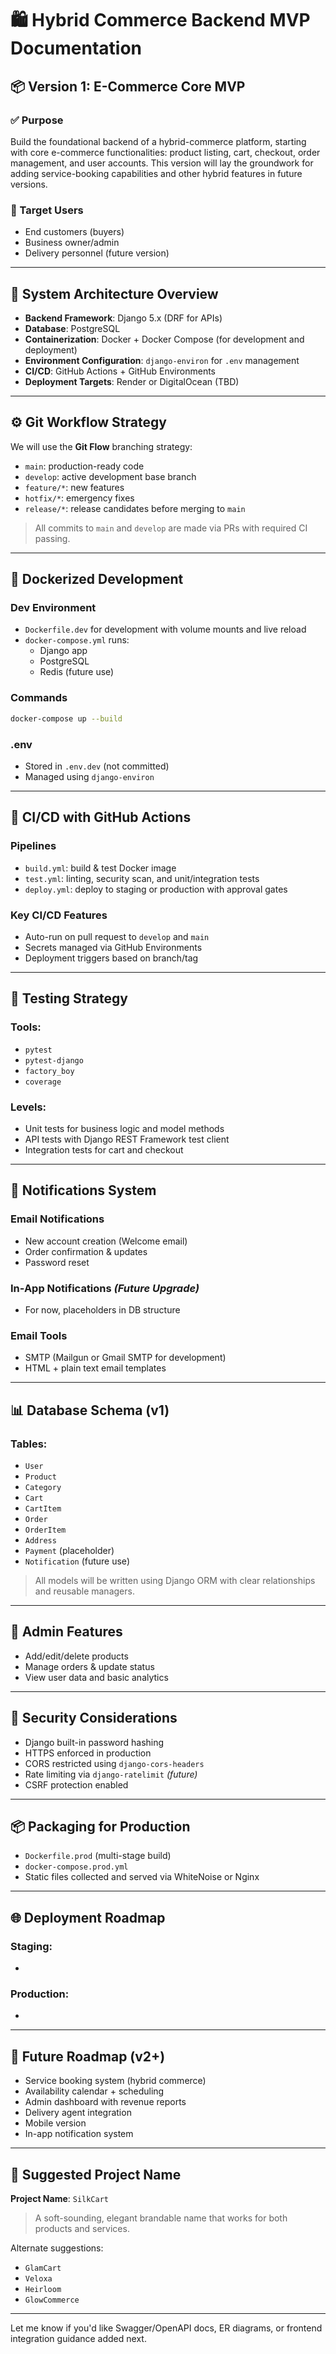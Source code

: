 # 🛍️ Hybrid Commerce Backend MVP Documentation

## 📦 Version 1: E-Commerce Core MVP

### ✅ Purpose

Build the foundational backend of a hybrid-commerce platform, starting with core e-commerce functionalities: product listing, cart, checkout, order management, and user accounts. This version will lay the groundwork for adding service-booking capabilities and other hybrid features in future versions.

### 👥 Target Users

- End customers (buyers)
- Business owner/admin
- Delivery personnel (future version)

---

## 📐 System Architecture Overview

- **Backend Framework**: Django 5.x (DRF for APIs)
- **Database**: PostgreSQL
- **Containerization**: Docker + Docker Compose (for development and deployment)
- **Environment Configuration**: `django-environ` for `.env` management
- **CI/CD**: GitHub Actions + GitHub Environments
- **Deployment Targets**: Render or DigitalOcean (TBD)

---

## ⚙️ Git Workflow Strategy

We will use the **Git Flow** branching strategy:

- `main`: production-ready code
- `develop`: active development base branch
- `feature/*`: new features
- `hotfix/*`: emergency fixes
- `release/*`: release candidates before merging to `main`

> All commits to `main` and `develop` are made via PRs with required CI passing.

---

## 🐳 Dockerized Development

### Dev Environment

- `Dockerfile.dev` for development with volume mounts and live reload
- `docker-compose.yml` runs:
  - Django app
  - PostgreSQL
  - Redis (future use)

### Commands

```bash
docker-compose up --build
```

### .env

- Stored in `.env.dev` (not committed)
- Managed using `django-environ`

---

## 🚀 CI/CD with GitHub Actions

### Pipelines

- `build.yml`: build & test Docker image
- `test.yml`: linting, security scan, and unit/integration tests
- `deploy.yml`: deploy to staging or production with approval gates

### Key CI/CD Features

- Auto-run on pull request to `develop` and `main`
- Secrets managed via GitHub Environments
- Deployment triggers based on branch/tag

---

## 🧪 Testing Strategy

### Tools:

- `pytest`
- `pytest-django`
- `factory_boy`
- `coverage`

### Levels:

- Unit tests for business logic and model methods
- API tests with Django REST Framework test client
- Integration tests for cart and checkout

---

## 🔔 Notifications System

### Email Notifications

- New account creation (Welcome email)
- Order confirmation & updates
- Password reset

### In-App Notifications *(Future Upgrade)*

- For now, placeholders in DB structure

### Email Tools

- SMTP (Mailgun or Gmail SMTP for development)
- HTML + plain text email templates

---

## 📊 Database Schema (v1)

### Tables:

- `User`
- `Product`
- `Category`
- `Cart`
- `CartItem`
- `Order`
- `OrderItem`
- `Address`
- `Payment` (placeholder)
- `Notification` (future use)

> All models will be written using Django ORM with clear relationships and reusable managers.

---

## 🧰 Admin Features

- Add/edit/delete products
- Manage orders & update status
- View user data and basic analytics

---

## 🔐 Security Considerations

- Django built-in password hashing
- HTTPS enforced in production
- CORS restricted using `django-cors-headers`
- Rate limiting via `django-ratelimit` *(future)*
- CSRF protection enabled

---

## 📦 Packaging for Production

- `Dockerfile.prod` (multi-stage build)
- `docker-compose.prod.yml`
- Static files collected and served via WhiteNoise or Nginx

---

## 🌐 Deployment Roadmap

### Staging:

-

### Production:

-

---

## 🧭 Future Roadmap (v2+)

- Service booking system (hybrid commerce)
- Availability calendar + scheduling
- Admin dashboard with revenue reports
- Delivery agent integration
- Mobile version
- In-app notification system

---

## 📛 Suggested Project Name

**Project Name**: `SilkCart`

> A soft-sounding, elegant brandable name that works for both products and services.

Alternate suggestions:

- `GlamCart`
- `Veloxa`
- `Heirloom`
- `GlowCommerce`

---

Let me know if you'd like Swagger/OpenAPI docs, ER diagrams, or frontend integration guidance added next.

